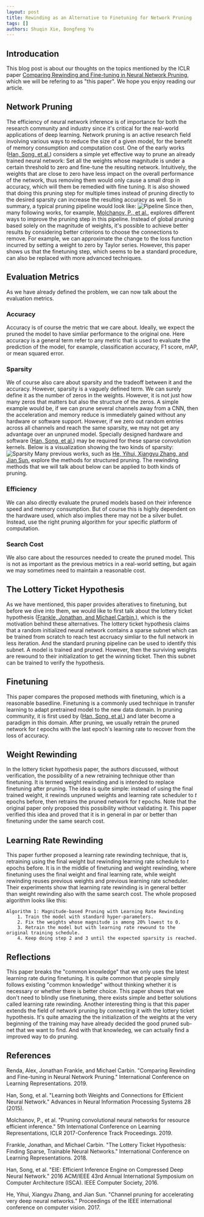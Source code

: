 ```yaml
---
layout: post
title: Rewinding as an Alternative to Finetuning for Network Pruning
tags: []
authors: Shuqin Xie, Dongfeng Yu
---
```

## Introducation
This blog post is about our thoughts on the topics mentioned by the ICLR paper [Comparing Rewinding and Fine-tuning in Neural Network Pruning](#Renda), which we will be refering to as "this paper". We hope you enjoy reading our article.
## Network Pruning
The efficiency of neural network inference is of importance for both the research community and industry since it's critical for the real-world applications of deep learning. Network pruning is an active research field involving various ways to reduce the size of a given model, for the benefit of memory consumption and computation cost. One of the early works ([Han, Song, et al.](#Han)) considers a simple yet effective way to prune an already trained neural network: Set all the weights whose magnitude is under a certain threshold to zero and fine-tune the resulting network. Intuitively, the weights that are close to zero have less impact on the overall performance of the network, thus removing them would only cause a small drop in accuracy, which will them be remedied with fine tuning. It is also showed that doing this pruning step for multiple times instead of pruning directly to the desired sparsity can increase the resulting accuracy as well. So in summary, a typical pruning pipeline would look like:
![Pipeline]({{site.url}}/public/images/pipeline.jpg)
Since then, many following works, for example, [Molchanov, P., et al.](#Molchanov), explores different ways to improve the pruning step in this pipeline. Instead of global pruning based solely on the magnitude of weights, it's possible to achieve better results by considering better criterions to choose the connections to remove. For example, we can approximate the change to the loss function incurred by setting a weight to zero by Taylor series. However, this paper shows us that the finetuning step, which seems to be a standard procedure, can also be replaced with more advanced techniques.
## Evaluation Metrics
As we have already defined the problem, we can now talk about the evaluation metrics.
### Accuracy
Accuracy is of course the metric that we care about. Ideally, we expect the pruned the model to have simliar performance to the original one. Here accuracy is a general term refer to any metric that is used to evaluate the prediction of the model, for example, classification accuracy, F1 score, mAP, or mean squared error.
### Sparsity
We of course also care about sparsity and the tradeoff between it and the accuracy. However, sparsity is a vaguely defined term. We can surely define it as the number of zeros in the weights. However, it is not just how many zeros that matters but also the structure of the zeros. A simple example would be, if we can prune several channels away from a CNN, then the acceleration and memory reduce is immediately gained without any hardware or software support. However, if we zero out random entries across all channels and reach the same sparsity, we may not get any advantage over an unpruned model. Specially designed hardware and software ([Han, Song, et al.](#Song)) may be required for these sparse convolution kernels. Below is a visualization showing the two kinds of sparsity:
![Sparsity]({{site.url}}/public/images/sparsity.jpg)
Many previous works, such as [He, Yihui, Xiangyu Zhang, and Jian Sun.](#He) explore the methods for structured pruning. The rewinding methods that we will talk about below can be applied to both kinds of pruning.
### Efficiency
We can also directly evaluate the pruned models based on their inference speed and memory consumption. But of course this is highly dependent on the hardware used, which also implies there may not be a silver bullet. Instead, use the right pruning algorithm for your specific platform of computation.
### Search Cost
We also care about the resources needed to create the pruned model. This is not as important as the previous metrics in a real-world setting, but again we may sometimes need to maintain a reasonable cost.
## The Lottery Ticket Hypothesis
As we have mentioned, this paper provides alteratives to finetuning, but before we dive into them, we would like to first talk about the lottery ticket hypothesis ([Frankle, Jonathan, and Michael Carbin.](#Frankle)), which is the motivation behind these alternatives. The lottery ticket hypothesis claims that a random initialized neural network contains a sparse subnet which can be trained from scratch to reach test accruacy simliar to the full network in less iteration. And the standard pruning pipeline can be used to identify this subnet. A model is trained and pruned. However, then the surviving weights are rewound to their initialization to get the winning ticket. Then this subnet can be trained to verify the hypothesis.
## Finetuning
This paper compares the proposed methods with finetuning, which is a reasonable basedline. Finetuning is a commonly used technique in transfer learning to adapt pretrained model to the new data domain. In pruning community, it is first used by ([Han, Song, et al.](#Han)) and later become a paradigm in this domain. After pruning, we usually retrain the pruned network for $t$ epochs with the last epoch's learning rate to recover from the loss of accuracy.
## Weight Rewinding
In the lottery ticket hypothesis paper, the authors discussed, without verification, the possibility of a new retraining technique other than finetuning. It is termed weight rewinding and is intended to replace finetuning after pruning. The idea is quite simple: instead of using the final trained weight, it rewinds unpruned weights and learning rate scheduler to $t$ epochs before, then retrains the pruned network for $t$ epochs. Note that the original paper only proposed this possibility without validating it. This paper verified this idea and proved that it is in general in par or better than finetuning under the same search cost.
## Learning Rate Rewinding
This paper further proposed a learning rate rewinding technique, that is, retraining using the final weight but rewinding learning rate schedule to $t$ epochs before. It is in the middle of finetuning and weight rewinding, where finetuning uses the final weight and final learning rate, while weight rewinding reuses previous weights and previous learning rate scheduler. Their experiments show that learning rate rewinding is in general better than weight rewinding also with the same search cost. The whole proposed algorithm looks like this:
```
Algorithm 1: Magnitude-based Pruning with Learning Rate Rewinding
    1. Train the model with standard hyper-parameters.
    2. Fix the weights whose magnitude is among 20% lowest to 0.
    3. Retrain the model but with learning rate rewound to the original training schedule.
    4. Keep doing step 2 and 3 until the expected sparsity is reached.
```
## Reflections
This paper breaks the "common knowledge" that we only uses the latest learning rate during finetuning. It is quite common that people simply follows existing "common knowledge" without thinking whether it is necessary or whether there is better choice. This paper shows that we don't need to blindly use finetuning, there exists simple and better solutions called learning rate rewinding. Another interesting thing is that this paper extends the field of network pruning by connecting it with the lottery ticket hypothesis. It's quite amazing the the initialization of the weights at the very beginning of the training may have already decided the good pruned sub-net that we want to find. And with that knowledeg, we can actually find a improved way to do pruning.
## References
<a name="Renda">Renda, Alex, Jonathan Frankle, and Michael Carbin. "Comparing Rewinding and Fine-tuning in Neural Network Pruning." International Conference on Learning Representations. 2019.</a>

<a name="Han">Han, Song, et al. "Learning both Weights and Connections for Efficient Neural Network." Advances in Neural Information Processing Systems 28 (2015).</a>

<a name="Molchanov">Molchanov, P., et al. "Pruning convolutional neural networks for resource efficient inference." 5th International Conference on Learning Representations, ICLR 2017-Conference Track Proceedings. 2019.</a>

<a name="Frankle">Frankle, Jonathan, and Michael Carbin. "The Lottery Ticket Hypothesis: Finding Sparse, Trainable Neural Networks." International Conference on Learning Representations. 2018.</a>

<a name="Song">Han, Song, et al. "EIE: Efficient Inference Engine on Compressed Deep Neural Network." 2016 ACM/IEEE 43rd Annual International Symposium on Computer Architecture (ISCA). IEEE Computer Society, 2016.</a>

<a name="He">He, Yihui, Xiangyu Zhang, and Jian Sun. "Channel pruning for accelerating very deep neural networks." Proceedings of the IEEE international conference on computer vision. 2017.</a>